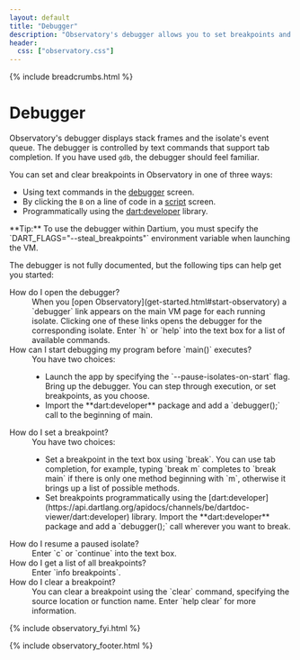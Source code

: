 ```yaml
---
layout: default
title: "Debugger"
description: "Observatory's debugger allows you to set breakpoints and to analyze what is going wrong in your code."
header:
  css: ["observatory.css"]
---
```


{% include breadcrumbs.html %}

# Debugger

Observatory's debugger displays stack frames and the isolate's event queue.
The debugger is controlled by text commands that support tab completion.
If you have used `gdb`, the debugger should feel familiar.

You can set and clear breakpoints in Observatory in one of three ways:

* Using text commands in the [debugger](screens.html#debugger-screen) screen.
* By clicking the `B` on a line of code in a
  [script](screens.html#script-screen) screen.
* Programmatically using the
  [dart:developer](https://api.dartlang.org/apidocs/channels/be/dartdoc-viewer/dart:developer)
  library.

<aside class="alert alert-info" markdown="1">
**Tip:**
To use the debugger within Dartium, you must specify the
`DART_FLAGS="--steal_breakpoints"` environment variable
when launching the VM.
</aside>

The debugger is not fully documented,
but the following tips can help get you started:

<dl markdown="1">
<dt>How do I open the debugger?</dt>
<dd markdown="1">When you
    [open Observatory](get-started.html#start-observatory)
    a `debugger` link appears on the main VM page for each
    running isolate.
    Clicking one of these links opens the debugger for the
    corresponding isolate.
    Enter `h` or `help` into the text box for a list of available commands.
</dd>

<dt markdown="1">How can I start debugging my program before `main()`
    executes?</dt>
<dd markdown="1">You have two choices:

<ul>
<li markdown="1">Launch the app by specifying the
    `--pause-isolates-on-start` flag. Bring up the debugger.
    You can step through execution, or set breakpoints, as you choose.
</li>

<li markdown="1">Import the **dart:developer** package and add a
    `debugger();` call to the beginning of main.
</li>
</ul>

</dd>

<dt>How do I set a breakpoint?</dt>
<dd markdown="1">You have two choices:
<ul>
<li markdown="1">Set a breakpoint in the text box using `break`.
    You can use tab completion, for example, typing
    `break m<tab>` completes to `break main` if there is only
    one method beginning with `m`, otherwise it brings up a list
    of possible methods.
</li>

<li markdown="1">Set breakpoints programmatically using the
[dart:developer](https://api.dartlang.org/apidocs/channels/be/dartdoc-viewer/dart:developer)
library. Import the **dart:developer** package and add a
    `debugger();` call wherever you want to break.
</li>
</ul>
</dd>

<dt>How do I resume a paused isolate?</dt>
<dd markdown="1">Enter `c` or `continue` into the text box.
</dd>

<dt>How do I get a list of all breakpoints?</dt>
<dd markdown="1">Enter `info breakpoints`.
</dd>

<dt>How do I clear a breakpoint?</dt>
<dd markdown="1">You can clear a breakpoint using the `clear` command,
    specifying the source location or function name.
    Enter `help clear` for more information.
</dd>

</dl>


{% include observatory_fyi.html %}

{% include observatory_footer.html %}

